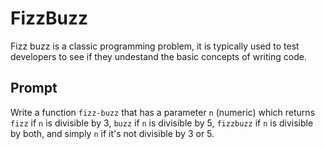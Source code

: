 # FizzBuzz
Fizz buzz is a classic programming problem, it is typically used to test developers to see if they undestand the basic concepts of writing code. 

## Prompt
Write a function `fizz-buzz` that has a parameter `n` (numeric) which returns `fizz` if `n` is divisible by 3, `buzz` if `n` is divisible by 5, `fizzbuzz` if `n` is divisible by both, and simply `n` if it's not divisible by 3 or 5.
